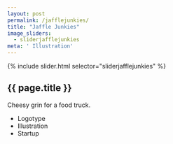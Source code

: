 ```yaml
---
layout: post
permalink: /jafflejunkies/
title: "Jaffle Junkies"
image_sliders:
  - sliderjafflejunkies
meta: ' Illustration'
---
```

<section class="section fadeup col-3-8 grid-mar float_left">

<div>
  <div id="slideshow">
  {% include slider.html selector="sliderjafflejunkies" %}
  </div>

  <article class="txt-centre">
    <h2>{{ page.title }}</h2>
    <p>Cheesy grin for a food truck.</p>
    <ul>
      <li>Logotype</li>
      <li>Illustration</li>
      <li>Startup</li>
    </ul>
    </article>
</div>
